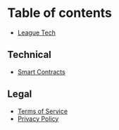 # Table of contents

* [League Tech](README.md)

## Technical

* [Smart Contracts](technical/smart-contracts.md)

## Legal

* [Terms of Service](legal/terms-of-service.md)
* [Privacy Policy](legal/privacy-policy.md)
